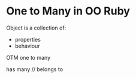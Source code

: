 # One to Many in OO Ruby

Object is a collection of:
- properties
- behaviour

OTM
one to many

has many // belongs to
